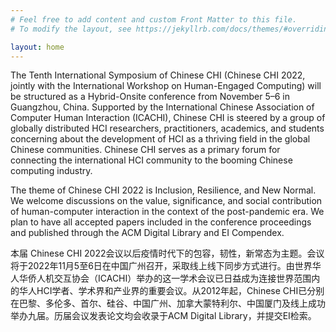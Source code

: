 ```yaml
---
# Feel free to add content and custom Front Matter to this file.
# To modify the layout, see https://jekyllrb.com/docs/themes/#overriding-theme-defaults

layout: home
---
```

The Tenth International Symposium of Chinese CHI (Chinese CHI 2022, jointly with the International Workshop on Human-Engaged Computing) will be structured as a Hybrid-Onsite conference from November 5–6 in Guangzhou, China. Supported by the International Chinese Association of Computer Human Interaction (ICACHI), Chinese CHI is steered by a group of globally distributed HCI researchers, practitioners, academics, and students concerning about the development of HCI as a thriving field in the global Chinese communities. Chinese CHI serves as a primary forum for connecting the international HCI community to the booming Chinese computing industry.

The theme of Chinese CHI 2022 is Inclusion, Resilience, and New Normal. We welcome discussions on the value, significance, and social contribution of human-computer interaction in the context of the post-pandemic era. We plan to have all accepted papers included in the conference proceedings and published through the ACM Digital Library and EI Compendex.

本届 Chinese CHI 2022会议以后疫情时代下的包容，韧性，新常态为主题。会议将于2022年11月5至6日在中国广州召开，采取线上线下同步方式进行。由世界华人华侨人机交互协会（ICACHI）举办的这一学术会议已日益成为连接世界范围内的华人HCI学者、学术界和产业界的重要会议。从2012年起，Chinese CHI已分别在巴黎、多伦多、首尔、硅谷、中国广州、加拿大蒙特利尔、中国厦门及线上成功举办九届。历届会议发表论文均会收录于ACM Digital Library，并提交EI检索。